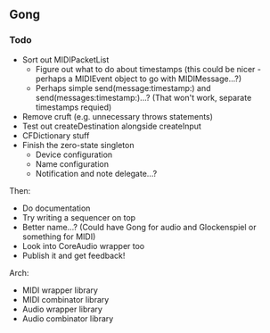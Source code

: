 ## Gong

### Todo

- Sort out MIDIPacketList
    - Figure out what to do about timestamps (this could be nicer - perhaps a MIDIEvent object to go with MIDIMessage...?)
    - Perhaps simple send(message:timestamp:) and send(messages:timestamp:)...? (That won't work, separate timestamps requied)
- Remove cruft (e.g. unnecessary throws statements)
- Test out createDestination alongside createInput
- CFDictionary stuff
- Finish the zero-state singleton
    - Device configuration
    - Name configuration
    - Notification and note delegate...?

Then:

- Do documentation
- Try writing a sequencer on top
- Better name...? (Could have Gong for audio and Glockenspiel or something for MIDI)
- Look into CoreAudio wrapper too
- Publish it and get feedback!

Arch:

- MIDI wrapper library
- MIDI combinator library
- Audio wrapper library
- Audio combinator library
